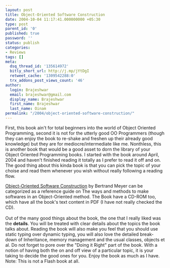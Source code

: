 ```yaml
---
layout: post
title: Object-Oriented Software Construction
date: 2004-10-04 11:17:41.000000000 +05:30
type: post
parent_id: '0'
published: true
password: ''
status: publish
categories:
- Reviews
tags: []
meta:
  dsq_thread_id: '135614972'
  bitly_short_url: http://j.mp/jYtDgI
  retweet_cache: '1309542288:0'
  trx_addons_post_views_count: '46'
author:
  login: Brajeshwar
  email: brajeshwar@gmail.com
  display_name: Brajeshwar
  first_name: Brajeshwar
  last_name: Oinam
permalink: "/2004/object-oriented-software-construction/"
---
```

<p>First, this book ain't for total beginners into the world of Object Oriented Programming, second it is not for the utterly good OO Programmers (though they can enjoy the book to re-shake and freshen up their already good knowledge) but they are for mediocre/intermediate like me. Nonthless, this is another book that would be a good asset to dorn the library of your Object Oriented Programming books. I started with the book around April, 2004 and haven't finished reading it totally as I prefer to read it off and on. The good thing about this kinda book is that you can pick the topic of your choise and read them whenever you wish without really following a reading flow.</p>
<p><a href="http://www.amazon.com/exec/obidos/ASIN/0136291554/qid=1096883867/sr=2-1/ref=pd_ka_2_1/104-5424510-8218365" title="Object-Oriented Software Construction">Object-Oriented Software Construction</a> by Bertrand Meyer can be categorized as a reference guide on The ways and methods to make softwares in an Object-Oriented method. The Book have a CD-ROM too, which have all the book's text content in PDF (I have not really checked the CD).<br />
<!--more--><br />
Out of the many good things about the book, the one that I really liked was the <strong>details</strong>. You will be treated with clear details about the topics the book talks about. Reading the book will also make you feel that you should use static typing over dynamic typing, you will also love the detailed break-down of Inheritance, memory management and the usual classes, objects et al. Do not forget to pore over the "Doing it Right" part of the book. With a notion of having both the on and off view of a particular topic, it is your taking to decide the good ones for you. Enjoy the book as much as I have. Note: This is not a Flash book at all.</p>
